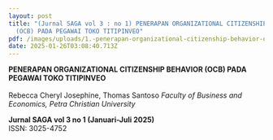 ```yaml
---
layout: post
title: "(Jurnal SAGA vol 3 : no 1) PENERAPAN ORGANIZATIONAL CITIZENSHIP BEHAVIOR
  (OCB) PADA PEGAWAI TOKO TITIPINVEO"
pdf: /images/uploads/1.-penerapan-organizational-citizenship-behavior-ocb-pada-pegawai-toko-titipinveo.pdf
date: 2025-01-26T03:08:40.713Z
---
```

**PENERAPAN ORGANIZATIONAL CITIZENSHIP BEHAVIOR (OCB) PADA PEGAWAI TOKO TITIPINVEO**\
\
Rebecca Cheryl Josephine, Thomas Santoso
*Faculty of Business and Economics, Petra Christian University*

**Jurnal SAGA vol 3 no 1 (Januari-Juli 2025)**\
ISSN: 3025-4752